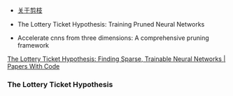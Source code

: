 - [关于剪枝](https://zhuanlan.zhihu.com/p/525071928)

- The Lottery Ticket Hypothesis: Training Pruned Neural Networks

- Accelerate cnns from three dimensions: A comprehensive pruning framework

[The Lottery Ticket Hypothesis: Finding Sparse, Trainable Neural Networks | Papers With Code](https://paperswithcode.com/paper/the-lottery-ticket-hypothesis-finding-sparse)
### The Lottery Ticket Hypothesis
